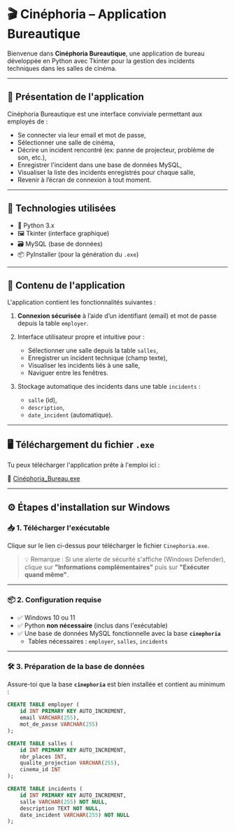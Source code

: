 # 🎬 Cinéphoria – Application Bureautique

Bienvenue dans **Cinéphoria Bureautique**, une application de bureau développée en Python avec Tkinter pour la gestion des incidents techniques dans les salles de cinéma.

---

## 📌 Présentation de l'application

Cinéphoria Bureautique est une interface conviviale permettant aux employés de :

- Se connecter via leur email et mot de passe,
- Sélectionner une salle de cinéma,
- Décrire un incident rencontré (ex: panne de projecteur, problème de son, etc.),
- Enregistrer l'incident dans une base de données MySQL,
- Visualiser la liste des incidents enregistrés pour chaque salle,
- Revenir à l’écran de connexion à tout moment.

---

## 🧩 Technologies utilisées

- 🐍 Python 3.x
- 🖼️ Tkinter (interface graphique)
- 🗃️ MySQL (base de données)
- 📦 PyInstaller (pour la génération du `.exe`)

---

## 📁 Contenu de l'application

L'application contient les fonctionnalités suivantes :

1. **Connexion sécurisée** à l’aide d’un identifiant (email) et mot de passe depuis la table `employer`.
2. Interface utilisateur propre et intuitive pour :
   - Sélectionner une salle depuis la table `salles`,
   - Enregistrer un incident technique (champ texte),
   - Visualiser les incidents liés à une salle,
   - Naviguer entre les fenêtres.

3. Stockage automatique des incidents dans une table `incidents` :
   - `salle` (id),
   - `description`,
   - `date_incident` (automatique).

---

## 🖥️ Téléchargement du fichier `.exe`

Tu peux télécharger l'application prête à l'emploi ici :

🔗 [Cinéphoria_Bureau.exe](https://github.com/abdoma-git/Cinephoria_bureautique/blob/master/output/Cinephoria_Bureau/Cinephoria.exe)

---

## ⚙️ Étapes d'installation sur Windows

### 📥 1. Télécharger l'exécutable

Clique sur le lien ci-dessus pour télécharger le fichier `Cinephoria.exe`.

> 💡 Remarque : Si une alerte de sécurité s'affiche (Windows Defender), clique sur **"Informations complémentaires"** puis sur **"Exécuter quand même"**.

---

### 📦 2. Configuration requise

- ✅ Windows 10 ou 11
- ✅ Python **non nécessaire** (inclus dans l'exécutable)
- ✅ Une base de données MySQL fonctionnelle avec la base **`cinephoria`**
  - Tables nécessaires : `employer`, `salles`, `incidents`

---

### 🛠️ 3. Préparation de la base de données

Assure-toi que la base **`cinephoria`** est bien installée et contient au minimum :

```sql
CREATE TABLE employer (
    id INT PRIMARY KEY AUTO_INCREMENT,
    email VARCHAR(255),
    mot_de_passe VARCHAR(255)
);

CREATE TABLE salles (
    id INT PRIMARY KEY AUTO_INCREMENT,
    nbr_places INT,
    qualite_projection VARCHAR(255),
    cinema_id INT
);

CREATE TABLE incidents (
    id INT PRIMARY KEY AUTO_INCREMENT,
    salle VARCHAR(255) NOT NULL,
    description TEXT NOT NULL,
    date_incident VARCHAR(255) NOT NULL
);
